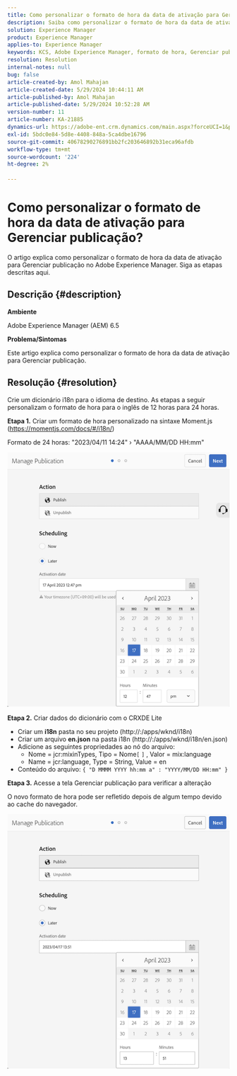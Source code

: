 ```yaml
---
title: Como personalizar o formato de hora da data de ativação para Gerenciar publicação?
description: Saiba como personalizar o formato de hora da data de ativação para Gerenciar publicação no Adobe Experience Manager.
solution: Experience Manager
product: Experience Manager
applies-to: Experience Manager
keywords: KCS, Adobe Experience Manager, formato de hora, Gerenciar publicação, AEM
resolution: Resolution
internal-notes: null
bug: false
article-created-by: Amol Mahajan
article-created-date: 5/29/2024 10:44:11 AM
article-published-by: Amol Mahajan
article-published-date: 5/29/2024 10:52:28 AM
version-number: 11
article-number: KA-21885
dynamics-url: https://adobe-ent.crm.dynamics.com/main.aspx?forceUCI=1&pagetype=entityrecord&etn=knowledgearticle&id=a0bd5f60-a81d-ef11-840a-002248092444
exl-id: 5bdc0e84-5d8e-4408-848a-5ca4dbe16796
source-git-commit: 40678290276891bb2fc203646892b31eca96afdb
workflow-type: tm+mt
source-wordcount: '224'
ht-degree: 2%

---
```


# Como personalizar o formato de hora da data de ativação para Gerenciar publicação?


O artigo explica como personalizar o formato de hora da data de ativação para Gerenciar publicação no Adobe Experience Manager. Siga as etapas descritas aqui.

## Descrição {#description}


<b>Ambiente</b>

Adobe Experience Manager (AEM) 6.5



<b>Problema/Sintomas</b>

Este artigo explica como personalizar o formato de hora da data de ativação para Gerenciar publicação.


## Resolução {#resolution}


Crie um dicionário i18n para o idioma de destino. As etapas a seguir personalizam o formato de hora para o inglês de 12 horas para 24 horas.

<b>Etapa 1.</b> Criar um formato de hora personalizado na sintaxe Moment.js (https://momentjs.com/docs/#/i18n/)

Formato de 24 horas: &quot;2023/04/11 14:24&quot; › &quot;AAAA/MM/DD HH:mm&quot;

![](assets/d14c64e9-53de-ed11-a7c7-6045bd006268.png)

<b>Etapa 2.</b> Criar dados do dicionário com o CRXDE Lite

- Criar um <b>i18n</b> pasta no seu projeto (http://:/apps/wknd/i18n)
- Criar um arquivo <b>en.json</b> na pasta i18n (http://:/apps/wknd/i18n/en.json)
- Adicione as seguintes propriedades ao nó do arquivo:
   - Nome = jcr:mixinTypes, Tipo = Nome`[` `]` , Valor = mix:language
   - Name = jcr:language, Type = String, Value = en
- Conteúdo do arquivo: `{ "D MMMM YYYY hh:mm a" : "YYYY/MM/DD HH:mm" }`


<b>Etapa 3.</b> Acesse a tela Gerenciar publicação para verificar a alteração

O novo formato de hora pode ser refletido depois de algum tempo devido ao cache do navegador.

![](assets/25f363ef-53de-ed11-a7c7-6045bd006268.png)
